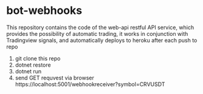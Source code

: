 # bot-webhooks
This repository contains the code of the web-api restful API service, which provides the possibility of automatic trading, it works in conjunction with Tradingview signals, and automatically deploys to heroku after each push to repo

1) git clone this repo
2) dotnet restore
3) dotnet run
4) send GET requvest via browser https://localhost:5001/webhookreceiver?symbol=CRVUSDT
